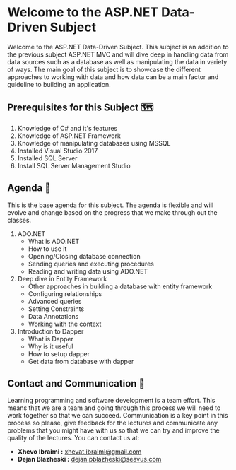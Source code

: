 # Welcome to the ASP.NET Data-Driven Subject
Welcome to the ASP.NET Data-Driven Subject. This subject is an addition to the previous subject ASP.NET MVC and will dive deep in handling data from data sources such as a database as well as manipulating the data in variety of ways. The main goal of this subject is to showcase the different approaches to working with data and how data can be a main factor and guideline to building an application. 
## Prerequisites for this Subject 🗺
1. Knowledge of C# and it's features
2. Knowledge of ASP.NET Framework
3. Knowledge of manipulating databases using MSSQL
4. Installed Visual Studio 2017
5. Installed SQL Server 
6. Install SQL Server Management Studio
## Agenda 🎯
This is the base agenda for this subject. The agenda is flexible and will evolve and change based on the progress that we make through out the classes. 
1. ADO.NET
	* What is ADO.NET
	* How to use it
	* Opening/Closing database connection
	* Sending queries and executing procedures
	* Reading and writing data using ADO.NET
2. Deep dive in Entity Framework
	* Other approaches in building a database with entity framework
	* Configuring relationships
	* Advanced queries
	* Setting Constraints
	* Data Annotations
	* Working with the context
3. Introduction to Dapper
	* What is Dapper
	* Why is it useful
	* How to setup dapper
	* Get data from database with dapper
## Contact and Communication 📢
Learning programming and software development is a team effort. This means that we are a team and going through this process we will need to work together so that we can succeed. Communication is a key point in this process so please, give feedback for the lectures and communicate any problems that you might have with us so that we can try and improve the quality of the lectures. You can contact us at:
* **Xhevo Ibraimi :** xhevat.ibraimi@gmail.com
* **Dejan Blazheski :** dejan.pblazheski@seavus.com
